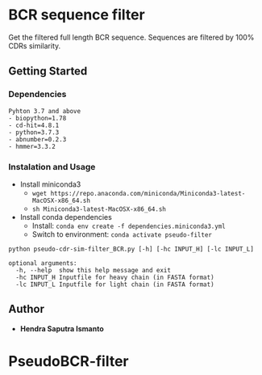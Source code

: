 # BCR sequence filter

Get the filtered full length BCR sequence.
Sequences are filtered by 100% CDRs similarity.

## Getting Started

### Dependencies

```
Pyhton 3.7 and above
- biopython=1.78
- cd-hit=4.8.1
- python=3.7.3
- abnumber=0.2.3
- hmmer=3.3.2
```

### Instalation and Usage

* Install miniconda3
    * `wget https://repo.anaconda.com/miniconda/Miniconda3-latest-MacOSX-x86_64.sh`
    * `sh Miniconda3-latest-MacOSX-x86_64.sh`
* Install conda dependencies
    * Install: `conda env create -f dependencies.miniconda3.yml`
    * Switch to environment: `conda activate pseudo-filter`

```
python pseudo-cdr-sim-filter_BCR.py [-h] [-hc INPUT_H] [-lc INPUT_L]

optional arguments:
  -h, --help  show this help message and exit
  -hc INPUT_H Inputfile for heavy chain (in FASTA format)
  -lc INPUT_L Inputfile for light chain (in FASTA format)
  ```
  
  ## Author
  
  * **Hendra Saputra Ismanto** 
# PseudoBCR-filter
